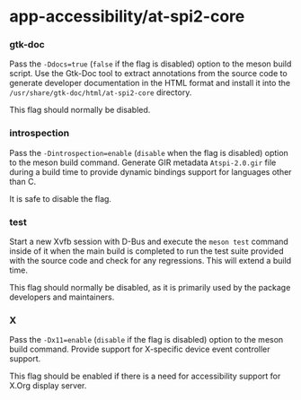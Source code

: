 # app-accessibility/at-spi2-core

### gtk-doc
Pass the `-Ddocs=true` (`false` if the flag is disabled) option to the meson build script. Use the Gtk-Doc tool to extract annotations from the source code to generate developer documentation in the HTML format and install it into the `/usr/share/gtk-doc/html/at-spi2-core` directory.

This flag should normally be disabled.

### introspection
Pass the `-Dintrospection=enable` (`disable` when the flag is disabled) option to the meson build command. Generate GIR metadata `Atspi-2.0.gir` file during a build time to provide dynamic bindings support for languages other than C.

It is safe to disable the flag.

### test
Start a new Xvfb session with D-Bus and execute the `meson test` command inside of it when the main build is completed to run the test suite provided with the source code and check for any regressions. This will extend a build time.

This flag should normally be disabled, as it is primarily used by the package developers and maintainers.

### X
Pass the `-Dx11=enable` (`disable` if the flag is disabled) option to the meson build command. Provide support for X-specific device event controller support.

This flag should be enabled if there is a need for accessibility support for X.Org display server.
